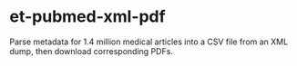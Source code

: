 # et-pubmed-xml-pdf

Parse metadata for 1.4 million medical articles into a CSV file from an XML dump, then download corresponding PDFs. 
